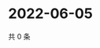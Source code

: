 # 2022-06-05

共 0 条

<!-- BEGIN WEIBO -->
<!-- 最后更新时间 Sun Jun 05 2022 07:12:53 GMT+0800 (China Standard Time) -->

<!-- END WEIBO -->
